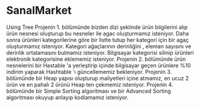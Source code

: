# SanalMarket
Using Tree
Projenin 1. bölümünde bizden dizi şeklinde ürün bilgilerini alıp ürün nesnesi oluşturup bu
nesneler ile agac oluşturmamız isteniyor. Daha sonra ürünleri kategorilerine göre bir listte tutup her
kategori için bir agaç oluşturmamız isteniyor. Kategori ağaçlarının derinliğini , eleman sayısını ve
derinlik ortalamasını bulmamız isteniyor. Bilgisayar kategorisi silinip ürünleri elektronik kategorisine
eklememiz isteniyor.
Projenin 2. bölümünde ürün nesnelerini bir Hastable 'a yerleştirip içinde bilgisayar geçen
ürünlere %10 indirim yaparak Hashtable 'ı güncellememiz bekleniyor.
Projenin 3. bölümünde bir Heap yapısı oluşturup maliyetleri içine atmamız, en ucuz 2 ürün ve
en pahalı 2 ürünü Heap ten çekmemiz isteniyor.
Projenin 4. bölümünde bir Simple Sorting algoritması ve bir Advanced Sorting algoritması
okuyup anlayıp kodlamamız isteniyor.
